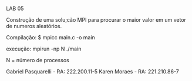 LAB 05

Construção de uma solu;cão MPI para procurar o maior valor em um vetor de numeros aleatórios.

Compilação:
$ mpicc main.c -o main

execução:
mpirun -np N ./main

N = número de processos



Gabriel Pasquarelli - RA: 222.200.11-5
Karen Moraes - RA: 221.210.86-7